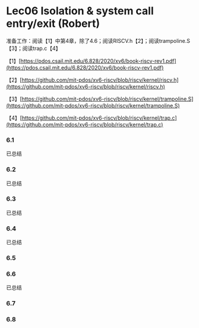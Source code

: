# Lec06 Isolation & system call entry/exit \(Robert\)

准备工作：阅读【1】中第4章，除了4.6；阅读RISCV.h【2】；阅读trampoline.S【3】；阅读trap.c【4】



【1】[https://pdos.csail.mit.edu/6.828/2020/xv6/book-riscv-rev1.pdf](https://pdos.csail.mit.edu/6.828/2020/xv6/book-riscv-rev1.pdf)

【2】[https://github.com/mit-pdos/xv6-riscv/blob/riscv/kernel/riscv.h](https://github.com/mit-pdos/xv6-riscv/blob/riscv/kernel/riscv.h)

【3】[https://github.com/mit-pdos/xv6-riscv/blob/riscv/kernel/trampoline.S](https://github.com/mit-pdos/xv6-riscv/blob/riscv/kernel/trampoline.S)

【4】[https://github.com/mit-pdos/xv6-riscv/blob/riscv/kernel/trap.c](https://github.com/mit-pdos/xv6-riscv/blob/riscv/kernel/trap.c)



### 6.1

已总结

### 6.2

已总结

### 6.3

已总结

### 6.4

已总结

### 6.5



### 6.6

已总结

### 6.7



### 6.8

